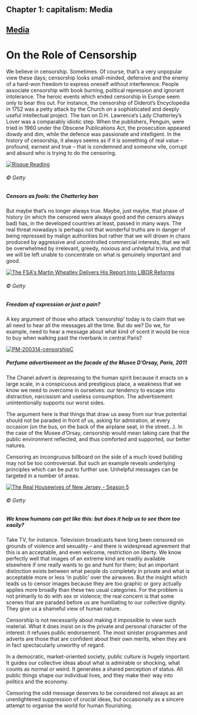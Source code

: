 Chapter  1: capitalism: Media
----------------------------

[Media](../category/capitalism/media/index.html)
------------------------------------------------

On the Role of Censorship
=========================

We believe in censorship. Sometimes. Of course, that’s a very unpopular view these days; censorship looks small-minded, defensive and the enemy of a hard-won freedom to express oneself without interference. People associate censorship with book burning, political repression and ignorant intolerance. The heroic events which ended censorship in Europe seem only to bear this out. For instance, the censorship of Diderot’s Encyclopedia in 1752 was a petty attack by the Church on a sophisticated and deeply useful intellectual project. The ban on D.H. Lawrence’s Lady Chatterley’s Lover was a comparably idiotic step. When the publishers, Penguin, were tried in 1960 under the Obscene Publications Act, the prosecution appeared dowdy and dim, while the defence was passionate and intelligent. In the history of censorship, it always seems as if it is something of real value – profound, earnest and true – that is condemned and someone vile, corrupt and absurd who is trying to do the censoring.

[![Risque Reading](http://i2.wp.com/www.thebookoflife.org/wp-content/uploads/2014/11/PM-200314-censorshipA.jpg?resize=635%2C421)](http://i2.wp.com/www.thebookoflife.org/wp-content/uploads/2014/11/PM-200314-censorshipA.jpg)

###### © Getty

##### <span class="s1">Censors as fools: the Chatterley ban</span>

<span class="s1">But maybe that’s no longer always true. Maybe, just maybe, that phase of history (in which the censored were always good and the censors always bad) has, in the developed countries at least, passed in many ways. The real threat nowadays is perhaps not that wonderful truths are in danger of being repressed by malign authorities but rather that we will drown in chaos produced by aggressive and uncontrolled commercial interests, that we will be overwhelmed by irrelevant, greedy, noxious and unhelpful trivia, and that we will be left unable to concentrate on what is genuinely important and good.</span>

[![The FSA's Martin Wheatley Delivers His Report Into LIBOR Reforms](http://i0.wp.com/www.thebookoflife.org/wp-content/uploads/2014/11/PM-200314-censorshipB.jpg?resize=635%2C423)](http://i1.wp.com/www.thebookoflife.org/wp-content/uploads/2014/11/PM-200314-censorshipB.jpg)

###### © Getty

##### <span class="s1">Freedom of expression or just a pain?</span>

<span class="s1">A key argument of those who attack ‘censorship’ today is to claim that we all need to hear all the messages all the time. But do we? Do we, for example, need to hear a message about what kind of scent it would be nice to buy when walking past the riverbank in central Paris?</span>

[![PM-200314-censorshipC](http://i1.wp.com/www.thebookoflife.org/wp-content/uploads/2014/11/PM-200314-censorshipC1.jpg?resize=635%2C364)](http://i1.wp.com/www.thebookoflife.org/wp-content/uploads/2014/11/PM-200314-censorshipC1.jpg)

##### <span class="s1">Perfume advertisement on the facade of the Musee D’Orsay, Paris, 2011</span>

<span class="s1">The Chanel advert is depressing to the human spirit because it enacts on a large scale, in a conspicuous and prestigious place, a weakness that we know we need to overcome in ourselves: our tendency to escape into distraction, narcissism and useless consumption. The advertisement unintentionally supports our worst sides.</span>

<span class="s1">The argument here is that things that draw us away from our true potential should not be paraded in front of us, asking for admiration, at every occasion (on the bus, on the back of the airplane seat, in the street…). In the case of the Musee d’Orsay, censorship would mean taking care that the public environment reflected, and thus comforted and supported, our better natures.</span>

<span class="s1">Censoring an incongruous billboard on the side of a much loved building may not be too controversial. But such an example reveals underlying principles which can be put to further use. Unhelpful messages can be targeted in a number of areas.</span>

[![The Real Housewives of New Jersey - Season 5](http://i2.wp.com/www.thebookoflife.org/wp-content/uploads/2014/11/176633845.jpg?resize=635%2C423)](http://i1.wp.com/www.thebookoflife.org/wp-content/uploads/2014/11/176633845.jpg)

###### © Getty

##### <span class="s1">We know humans can get like this: but does it help us to see them too easily?</span>

<span class="s1">Take TV, for instance. Television broadcasts have long been censored on grounds of violence and sexuality – and there is widespread agreement that this is an acceptable, and even welcome, restriction on liberty. We know perfectly well that images of an extreme kind are readily available elsewhere if one really wants to go and hunt for them; but an important distinction exists between what people do completely in private and what is acceptable more or less ‘in public’ over the airwaves. But the insight which leads us to censor images because they are too graphic or gory actually applies more broadly than these two usual categories. For the problem is not primarily to do with sex or violence; the real concern is that some scenes that are paraded before us are humiliating to our collective dignity. They give us a shameful view of human nature.</span>

<span class="s1">Censorship is not necessarily about making it impossible to view such material. What it does insist on is the private and personal character of the interest: it refuses public endorsement. The most sinister programmes and adverts are those that are confident about their own merits, when they are in fact spectacularly unworthy of regard.</span>

<span class="s1">In a democratic, market-oriented society, public culture is hugely important. It guides our collective ideas about what is admirable or shocking, what counts as normal or weird. It generates a shared perception of status. All public things shape our individual lives, and they make their way into politics and the economy.</span>

<span class="s1">Censoring the odd message deserves to be considered not always as an unenlightened suppression of crucial ideas, but occasionally as a sincere attempt to organise the world for human flourishing.</span>

